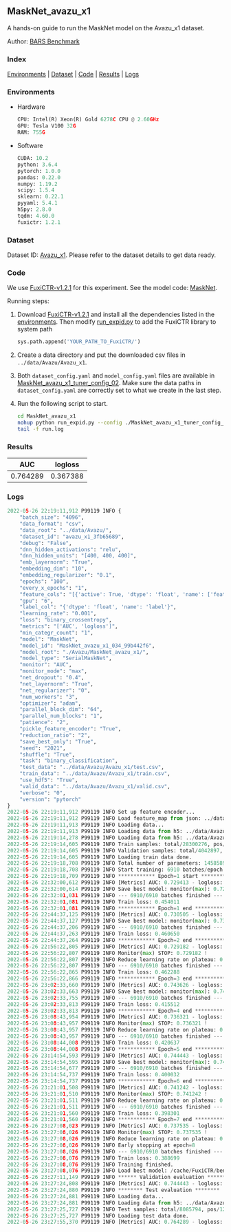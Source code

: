 ## MaskNet_avazu_x1

A hands-on guide to run the MaskNet model on the Avazu_x1 dataset.

Author: [BARS Benchmark](https://github.com/reczoo/BARS/blob/main/CITATION)

### Index
[Environments](#Environments) | [Dataset](#Dataset) | [Code](#Code) | [Results](#Results) | [Logs](#Logs)

### Environments
+ Hardware

  ```python
  CPU: Intel(R) Xeon(R) Gold 6278C CPU @ 2.60GHz
  GPU: Tesla V100 32G
  RAM: 755G

  ```

+ Software

  ```python
  CUDA: 10.2
  python: 3.6.4
  pytorch: 1.0.0
  pandas: 0.22.0
  numpy: 1.19.2
  scipy: 1.5.4
  sklearn: 0.22.1
  pyyaml: 5.4.1
  h5py: 2.8.0
  tqdm: 4.60.0
  fuxictr: 1.2.1

  ```

### Dataset
Dataset ID: [Avazu_x1](https://github.com/openbenchmark/BARS/blob/master/ctr_prediction/datasets/Avazu#Avazu_x1). Please refer to the dataset details to get data ready.

### Code

We use [FuxiCTR-v1.2.1](https://github.com/reczoo/FuxiCTR/tree/v1.2.1) for this experiment. See the model code: [MaskNet](https://github.com/reczoo/FuxiCTR/blob/v1.2.1/fuxictr/pytorch/models/MaskNet.py).

Running steps:

1. Download [FuxiCTR-v1.2.1](https://github.com/reczoo/FuxiCTR/archive/refs/tags/v1.2.1.zip) and install all the dependencies listed in the [environments](#environments). Then modify [run_expid.py](./run_expid.py#L5) to add the FuxiCTR library to system path
    
    ```python
    sys.path.append('YOUR_PATH_TO_FuxiCTR/')
    ```

2. Create a data directory and put the downloaded csv files in `../data/Avazu/Avazu_x1`.

3. Both `dataset_config.yaml` and `model_config.yaml` files are available in [MaskNet_avazu_x1_tuner_config_02](./MaskNet_avazu_x1_tuner_config_02). Make sure the data paths in `dataset_config.yaml` are correctly set to what we create in the last step.

4. Run the following script to start.

    ```bash
    cd MaskNet_avazu_x1
    nohup python run_expid.py --config ./MaskNet_avazu_x1_tuner_config_02 --expid MaskNet_avazu_x1_034_99b442f6 --gpu 0 > run.log &
    tail -f run.log
    ```

### Results

| AUC | logloss  |
|:--------------------:|:--------------------:|
| 0.764289 | 0.367388  |


### Logs
```python
2022-05-26 22:19:11,912 P99119 INFO {
    "batch_size": "4096",
    "data_format": "csv",
    "data_root": "../data/Avazu/",
    "dataset_id": "avazu_x1_3fb65689",
    "debug": "False",
    "dnn_hidden_activations": "relu",
    "dnn_hidden_units": "[400, 400, 400]",
    "emb_layernorm": "True",
    "embedding_dim": "10",
    "embedding_regularizer": "0.1",
    "epochs": "100",
    "every_x_epochs": "1",
    "feature_cols": "[{'active': True, 'dtype': 'float', 'name': ['feat_1', 'feat_2', 'feat_3', 'feat_4', 'feat_5', 'feat_6', 'feat_7', 'feat_8', 'feat_9', 'feat_10', 'feat_11', 'feat_12', 'feat_13', 'feat_14', 'feat_15', 'feat_16', 'feat_17', 'feat_18', 'feat_19', 'feat_20', 'feat_21', 'feat_22'], 'type': 'categorical'}]",
    "gpu": "6",
    "label_col": "{'dtype': 'float', 'name': 'label'}",
    "learning_rate": "0.001",
    "loss": "binary_crossentropy",
    "metrics": "['AUC', 'logloss']",
    "min_categr_count": "1",
    "model": "MaskNet",
    "model_id": "MaskNet_avazu_x1_034_99b442f6",
    "model_root": "./Avazu/MaskNet_avazu_x1/",
    "model_type": "SerialMaskNet",
    "monitor": "AUC",
    "monitor_mode": "max",
    "net_dropout": "0.4",
    "net_layernorm": "True",
    "net_regularizer": "0",
    "num_workers": "3",
    "optimizer": "adam",
    "parallel_block_dim": "64",
    "parallel_num_blocks": "1",
    "patience": "2",
    "pickle_feature_encoder": "True",
    "reduction_ratio": "2",
    "save_best_only": "True",
    "seed": "2021",
    "shuffle": "True",
    "task": "binary_classification",
    "test_data": "../data/Avazu/Avazu_x1/test.csv",
    "train_data": "../data/Avazu/Avazu_x1/train.csv",
    "use_hdf5": "True",
    "valid_data": "../data/Avazu/Avazu_x1/valid.csv",
    "verbose": "0",
    "version": "pytorch"
}
2022-05-26 22:19:11,912 P99119 INFO Set up feature encoder...
2022-05-26 22:19:11,912 P99119 INFO Load feature_map from json: ../data/Avazu/avazu_x1_3fb65689/feature_map.json
2022-05-26 22:19:11,913 P99119 INFO Loading data...
2022-05-26 22:19:11,913 P99119 INFO Loading data from h5: ../data/Avazu/avazu_x1_3fb65689/train.h5
2022-05-26 22:19:14,278 P99119 INFO Loading data from h5: ../data/Avazu/avazu_x1_3fb65689/valid.h5
2022-05-26 22:19:14,605 P99119 INFO Train samples: total/28300276, pos/4953382, neg/23346894, ratio/17.50%, blocks/1
2022-05-26 22:19:14,605 P99119 INFO Validation samples: total/4042897, pos/678699, neg/3364198, ratio/16.79%, blocks/1
2022-05-26 22:19:14,605 P99119 INFO Loading train data done.
2022-05-26 22:19:18,708 P99119 INFO Total number of parameters: 14585891.
2022-05-26 22:19:18,708 P99119 INFO Start training: 6910 batches/epoch
2022-05-26 22:19:18,709 P99119 INFO ************ Epoch=1 start ************
2022-05-26 22:32:00,612 P99119 INFO [Metrics] AUC: 0.729413 - logloss: 0.405204
2022-05-26 22:32:00,614 P99119 INFO Save best model: monitor(max): 0.729413
2022-05-26 22:32:01,031 P99119 INFO --- 6910/6910 batches finished ---
2022-05-26 22:32:01,081 P99119 INFO Train loss: 0.454011
2022-05-26 22:32:01,081 P99119 INFO ************ Epoch=1 end ************
2022-05-26 22:44:37,125 P99119 INFO [Metrics] AUC: 0.730505 - logloss: 0.403430
2022-05-26 22:44:37,127 P99119 INFO Save best model: monitor(max): 0.730505
2022-05-26 22:44:37,206 P99119 INFO --- 6910/6910 batches finished ---
2022-05-26 22:44:37,263 P99119 INFO Train loss: 0.460650
2022-05-26 22:44:37,264 P99119 INFO ************ Epoch=2 end ************
2022-05-26 22:56:22,805 P99119 INFO [Metrics] AUC: 0.729182 - logloss: 0.404369
2022-05-26 22:56:22,807 P99119 INFO Monitor(max) STOP: 0.729182 !
2022-05-26 22:56:22,807 P99119 INFO Reduce learning rate on plateau: 0.000100
2022-05-26 22:56:22,807 P99119 INFO --- 6910/6910 batches finished ---
2022-05-26 22:56:22,865 P99119 INFO Train loss: 0.462288
2022-05-26 22:56:22,866 P99119 INFO ************ Epoch=3 end ************
2022-05-26 23:02:33,660 P99119 INFO [Metrics] AUC: 0.743626 - logloss: 0.397423
2022-05-26 23:02:33,663 P99119 INFO Save best model: monitor(max): 0.743626
2022-05-26 23:02:33,755 P99119 INFO --- 6910/6910 batches finished ---
2022-05-26 23:02:33,813 P99119 INFO Train loss: 0.415512
2022-05-26 23:02:33,813 P99119 INFO ************ Epoch=4 end ************
2022-05-26 23:08:43,954 P99119 INFO [Metrics] AUC: 0.736321 - logloss: 0.401003
2022-05-26 23:08:43,957 P99119 INFO Monitor(max) STOP: 0.736321 !
2022-05-26 23:08:43,957 P99119 INFO Reduce learning rate on plateau: 0.000010
2022-05-26 23:08:43,957 P99119 INFO --- 6910/6910 batches finished ---
2022-05-26 23:08:44,008 P99119 INFO Train loss: 0.420637
2022-05-26 23:08:44,008 P99119 INFO ************ Epoch=5 end ************
2022-05-26 23:14:54,593 P99119 INFO [Metrics] AUC: 0.744443 - logloss: 0.397339
2022-05-26 23:14:54,595 P99119 INFO Save best model: monitor(max): 0.744443
2022-05-26 23:14:54,677 P99119 INFO --- 6910/6910 batches finished ---
2022-05-26 23:14:54,737 P99119 INFO Train loss: 0.400032
2022-05-26 23:14:54,737 P99119 INFO ************ Epoch=6 end ************
2022-05-26 23:21:01,508 P99119 INFO [Metrics] AUC: 0.741242 - logloss: 0.398724
2022-05-26 23:21:01,510 P99119 INFO Monitor(max) STOP: 0.741242 !
2022-05-26 23:21:01,511 P99119 INFO Reduce learning rate on plateau: 0.000001
2022-05-26 23:21:01,511 P99119 INFO --- 6910/6910 batches finished ---
2022-05-26 23:21:01,560 P99119 INFO Train loss: 0.398301
2022-05-26 23:21:01,560 P99119 INFO ************ Epoch=7 end ************
2022-05-26 23:27:08,023 P99119 INFO [Metrics] AUC: 0.737535 - logloss: 0.401432
2022-05-26 23:27:08,026 P99119 INFO Monitor(max) STOP: 0.737535 !
2022-05-26 23:27:08,026 P99119 INFO Reduce learning rate on plateau: 0.000001
2022-05-26 23:27:08,026 P99119 INFO Early stopping at epoch=8
2022-05-26 23:27:08,026 P99119 INFO --- 6910/6910 batches finished ---
2022-05-26 23:27:08,076 P99119 INFO Train loss: 0.388699
2022-05-26 23:27:08,076 P99119 INFO Training finished.
2022-05-26 23:27:08,076 P99119 INFO Load best model: /cache/FuxiCTR/benchmarks/Avazu/MaskNet_avazu_x1/avazu_x1_3fb65689/MaskNet_avazu_x1_034_99b442f6.model
2022-05-26 23:27:11,149 P99119 INFO ****** Validation evaluation ******
2022-05-26 23:27:24,808 P99119 INFO [Metrics] AUC: 0.744443 - logloss: 0.397339
2022-05-26 23:27:24,880 P99119 INFO ******** Test evaluation ********
2022-05-26 23:27:24,881 P99119 INFO Loading data...
2022-05-26 23:27:24,881 P99119 INFO Loading data from h5: ../data/Avazu/avazu_x1_3fb65689/test.h5
2022-05-26 23:27:25,727 P99119 INFO Test samples: total/8085794, pos/1232985, neg/6852809, ratio/15.25%, blocks/1
2022-05-26 23:27:25,727 P99119 INFO Loading test data done.
2022-05-26 23:27:55,370 P99119 INFO [Metrics] AUC: 0.764289 - logloss: 0.367388

```
